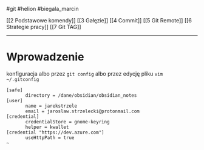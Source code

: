 #git #helion  #biegala_marcin

[[2 Podstawowe komendy]]
[[3 Gałęzie]]
[[4 Commit]]
[[5 Git Remote]]
[[6 Strategie pracy]]
[[7 Git TAG]]



----------------
# Wprowadzenie
konfiguracja albo przez `git config` albo przez edycję pliku
`vim ~/.gitconfig`

```git
[safe]  
       directory = /dane/obsidian/obsidian_notes  
[user]  
       name = jarekstrzele  
       email = jaroslaw.strzelecki@protonmail.com  
[credential]  
       credentialStore = gnome-keyring  
       helper = kwallet  
[credential "https://dev.azure.com"]  
       useHttpPath = true  
~
```








